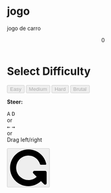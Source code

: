 # jogo
jogo de carro
<!DOCTYPE html>
<html lang="en" >
<head>

  <meta charset="UTF-8">
  <title>Race game</title>
  <meta name="viewport" content="width=device-width, initial-scale=1, viewport-fit=cover"><link rel='stylesheet' href='https://fonts.googleapis.com/css?family=Muli:400,700,900&amp;display=swap'><link rel="stylesheet" href="./style.css">

</head>
<body>
<!-- partial:index.partial.html -->
<header>0</header>
<div class="difficulty-select">
    <h1>Select Difficulty</h1>
    <button type="button" data-difficulty="0" disabled>Easy</button>
    <button type="button" data-difficulty="1" disabled>Medium</button>
    <button type="button" data-difficulty="2" disabled>Hard</button>
    <button type="button" data-difficulty="3" disabled>Brutal</button>
</div>
<div class="tutorial">
    <p><strong>Steer:</strong></p>
    <p><kbd>A</kbd> <kbd>D</kbd><br>or<br><kbd>&#8592;</kbd> <kbd>&#8594;</kbd><br>or<br>Drag left/right</p>
</div>
<button type="button" class="replay" disabled>
    <svg class="btn-icon" xmlns="http://www.w3.org/2000/svg" x="0px" y="0px" width="96px" height="96px" viewBox="0 0 96 96" enable-background="new 0 0 96 96">
        <path d="M96,88V60c0-1.083-0.396-2.021-1.188-2.812C94.02,56.396,93.083,56,92,56H64c-1.75,0-2.979,0.833-3.688,2.5
c-0.709,1.625-0.418,3.062,0.875,4.312l8.625,8.625C63.645,77.145,56.374,79.999,48,79.999c-4.333,0-8.469-0.844-12.406-2.531
c-3.937-1.687-7.344-3.969-10.219-6.844s-5.156-6.281-6.844-10.219C16.843,56.467,16,52.332,16,47.999
c0-4.334,0.844-8.469,2.531-12.406c1.687-3.937,3.969-7.344,6.844-10.219s6.281-5.156,10.219-6.844
c3.938-1.688,8.073-2.531,12.406-2.531c7.042,0,13.375,2.072,19,6.219c5.625,4.147,9.479,9.595,11.562,16.345
C78.854,39.521,79.479,40,80.438,40h12.438c0.667,0,1.188-0.25,1.562-0.75c0.416-0.541,0.562-1.104,0.438-1.688
c-1.625-7.291-4.698-13.791-9.219-19.5C81.135,12.354,75.594,7.916,69.031,4.75C62.468,1.584,55.458,0,48,0
c-6.5,0-12.708,1.271-18.625,3.812s-11.021,5.959-15.312,10.25s-7.708,9.396-10.25,15.312S0,41.5,0,48s1.271,12.708,3.812,18.625
s5.958,11.021,10.25,15.312s9.396,7.707,15.312,10.25C35.29,94.729,41.5,96,48,96c6.125,0,12.052-1.156,17.781-3.469
c5.729-2.313,10.822-5.573,15.281-9.781l8.125,8.062c1.207,1.291,2.666,1.582,4.375,0.875C95.188,90.979,96,89.75,96,88z"/>
    </svg>
</button>
<!-- partial -->
  <script src='https://cdnjs.cloudflare.com/ajax/libs/three.js/106/three.min.js'></script>
<script src='https://codepen.io/jkantner/pen/RXNvXV.js'></script><script  src="./script.js"></script>

</body>
</html>
